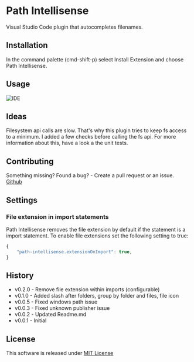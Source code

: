 # Path Intellisense
Visual Studio Code plugin that autocompletes filenames.

## Installation
In the command palette (cmd-shift-p) select Install Extension and choose Path Intellisense.

## Usage
![IDE](http://i.giphy.com/iaHeUiDeTUZuo.gif)

## Ideas
Filesystem api calls are slow. That's why this plugin tries to keep fs access to a minimum. 
I added a few checks before calling the fs api. For more information about this, have a look a the unit tests.  

## Contributing
Something missing? Found a bug? - Create a pull request or an issue.
[Github](https://github.com/ChristianKohler/PathIntellisense)

## Settings
### File extension in import statements
Path Intellisense removes the file extension by default if the statement is a import statement. To enable file extensions set the following setting to true:

```javascript
{
	"path-intellisense.extensionOnImport": true,
}
```

## History
* v0.2.0 - Remove file extension within imports (configurable)
* v0.1.0 - Added slash after folders, group by folder and files, file icon
* v0.0.5 - Fixed windows path issue
* v0.0.3 - Fixed unknown publisher issue
* v0.0.2 - Updated Readme.md
* v0.0.1 - Initial 

## License
This software is released under [MIT License](http://www.opensource.org/licenses/mit-license.php)